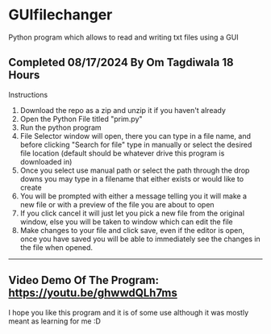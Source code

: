 # GUIfilechanger
Python program which allows to read and writing txt files using a GUI

Completed 08/17/2024
By Om Tagdiwala
18 Hours
------------------------------------------------------------------------------------------------------
Instructions
1) Download the repo as a zip and unzip it if you haven't already
2) Open the Python File titled "prim.py"
3) Run the python program
4) File Selector window will open, there you can type in a file name, and before clicking "Search for file" type in manually or select the desired file location (default should be whatever drive this program is downloaded in)
5) Once you select use manual path or select the path through the drop downs you may type in a filename that either exists or would like to create
6) You will be prompted with either a message telling you it will make a new file or with a preview of the file you are about to open
7) If you click cancel it will just let you pick a new file from the original window, else you will be taken to window which can edit the file
8) Make changes to your file and click save, even if the editor is open, once you have saved you will be able to immediately see the changes in the file when opened.
-----------------------------------------------------------------------------------------------------
Video Demo Of The Program:
https://youtu.be/ghwwdQLh7ms
------------------------------------------------------------------------------------------------------
I hope you like this program and it is of some use although it was mostly meant as learning for me :D
